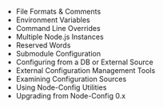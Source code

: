 * File Formats & Comments
* Environment Variables
* Command Line Overrides
* Multiple Node.js Instances
* Reserved Words
* Submodule Configuration
* Configuring from a DB or External Source
* External Configuration Management Tools
* Examining Configuration Sources
* Using Node-Config Utilities
* Upgrading from Node-Config 0.x
